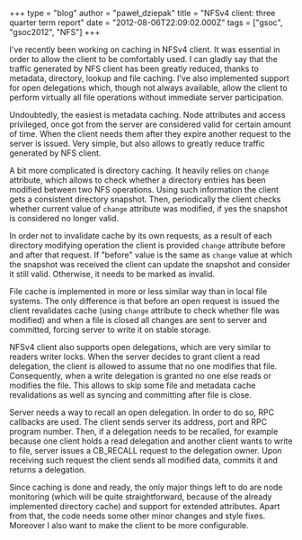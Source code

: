 +++
type = "blog"
author = "paweł_dziepak"
title = "NFSv4 client: three quarter term report"
date = "2012-08-06T22:09:02.000Z"
tags = ["gsoc", "gsoc2012", "NFS"]
+++

I've recently been working on caching in NFSv4 client. It was essential in order to allow the client to be comfortably used. I can gladly say that the traffic generated by NFS client has been greatly reduced, thanks to metadata, directory, lookup and file caching. I've also implemented support for open delegations which, though not always available, allow the client to perform virtually all file operations without immediate server participation.

<!--more-->

<p>Undoubtedly, the easiest is metadata caching. Node attributes and access privileged, once got from the server are considered valid for certain amount of time. When the client needs them after they expire another request to the server is issued. Very simple, but also allows to greatly reduce traffic generated by NFS client.</p>
<p>A bit more complicated is directory caching. It heavily relies on <code>change</code> attribute, which allows to check whether a directory entries has been modified between two NFS operations. Using such information the client gets a consistent directory snapshot. Then, periodically the client checks whether current value of <code>change</code> attribute was modified, if yes the snapshot is considered no longer valid.</p>
<p>In order not to invalidate cache by its own requests, as a result of each directory modifying operation the client is provided <code>change</code> attribute before and after that request. If "before" value is the same as <code>change</code> value at which the snapshot was received the client can update the snapshot and consider it still valid. Otherwise, it needs to be marked as invalid.</p>
<p>File cache is implemented in more or less similar way than in local file systems. The only difference is that before an open request is issued the client revalidates cache (using <code>change</code> attribute to check whether file was modified) and when a file is closed all changes are sent to server and committed, forcing server to write it on stable storage.</p>
<p>NFSv4 client also supports open delegations, which are very similar to readers writer locks. When the server decides to grant client a read delegation, the client is allowed to assume that no one modifies that file. Consequently, when a write delegation is granted no one else reads or modifies the file. This allows to skip some file and metadata cache revalidations as well as syncing and committing after file is close.</p>
<p>Server needs a way to recall an open delegation. In order to do so, RPC callbacks are used. The client sends server its address, port and RPC program number. Then, if a delegation needs to be recalled, for example because one client holds a read delegation and another client wants to write to file, server issues a CB_RECALL request to the delegation owner. Upon receiving such request the client sends all modified data, commits it and returns a delegation.</p>
<p>Since caching is done and ready, the only major things left to do are node monitoring (which will be quite straightforward, because of the already implemented directory cache) and support for extended attributes. Apart from that, the code needs some other minor changes and style fixes. Moreover I also want to make the client to be more configurable.</p>